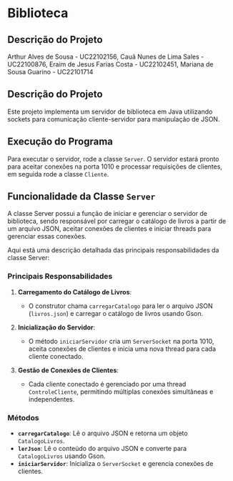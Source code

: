 # Biblioteca

## Descrição do Projeto
Arthur Alves de Sousa - UC22102156, 
Cauã Nunes de Lima Sales - UC22100876, 
Eraim de Jesus Farias Costa - UC22102451, 
Mariana de Sousa Guarino - UC22101714

## Descrição do Projeto
Este projeto implementa um servidor de biblioteca em Java utilizando sockets para comunicação cliente-servidor para manipulação de JSON.

## Execução do Programa
Para executar o servidor, rode a classe `Server`. O servidor estará pronto para aceitar conexões na porta 1010 e processar requisições de clientes, em seguida rode a classe `Cliente`.

## Funcionalidade da Classe `Server`
A classe Server possui a função de iniciar e gerenciar o servidor de biblioteca, sendo responsável por carregar o catálogo de livros a partir de um arquivo JSON, aceitar conexões de clientes e iniciar threads para gerenciar essas conexões.

Aqui está uma descrição detalhada das principais responsabilidades da classe Server:

### Principais Responsabilidades
1. **Carregamento do Catálogo de Livros**:
   - O construtor chama `carregarCatalogo` para ler o arquivo JSON (`livros.json`) e carregar o catálogo de livros usando Gson.

2. **Inicialização do Servidor**:
   - O método `iniciarServidor` cria um `ServerSocket` na porta 1010, aceita conexões de clientes e inicia uma nova thread para cada cliente conectado.

3. **Gestão de Conexões de Clientes**:
   - Cada cliente conectado é gerenciado por uma thread `ControleCliente`, permitindo múltiplas conexões simultâneas e independentes.

### Métodos
- **`carregarCatalogo`**: Lê o arquivo JSON e retorna um objeto `CatalogoLivros`.
- **`lerJson`**: Lê o conteúdo do arquivo JSON e converte para `CatalogoLivros` usando Gson.
- **`iniciarServidor`**: Inicializa o `ServerSocket` e gerencia conexões de clientes.

